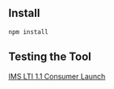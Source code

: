 ## Install

`npm install`


## Testing the Tool

[IMS LTI 1.1 Consumer Launch](http://www.imsglobal.org/developers/LTI/test/v1p1/lms.php)